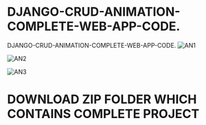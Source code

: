 # DJANGO-CRUD-ANIMATION-COMPLETE-WEB-APP-CODE.
DJANGO-CRUD-ANIMATION-COMPLETE-WEB-APP-CODE.
![AN1](https://github.com/adnanmajeed82/DJANGO-CRUD-ANIMATION-COMPLETE-WEB-APP-CODE./assets/49750395/0e2f8374-a64c-4e65-95d1-0a11b6e9ff0e)

![AN2](https://github.com/adnanmajeed82/DJANGO-CRUD-ANIMATION-COMPLETE-WEB-APP-CODE./assets/49750395/68dea65d-a5f9-44d3-afdf-12c1b38eaf55)

![AN3](https://github.com/adnanmajeed82/DJANGO-CRUD-ANIMATION-COMPLETE-WEB-APP-CODE./assets/49750395/aac127e3-5aad-4463-90af-020ec8d5b363)
# DOWNLOAD ZIP FOLDER WHICH CONTAINS COMPLETE PROJECT 

